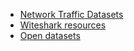 - [Network Traffic Datasets](./Network%20Traffic%20Datasets.md)
- [Witeshark resources](./Witeshark%20resources.md)
- [Open datasets](./Open%20datasets.md)
